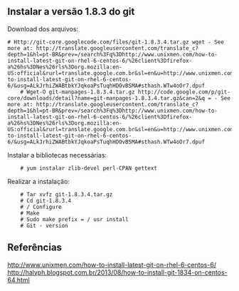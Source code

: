 Instalar a versão 1.8.3 do git
----

Download dos arquivos:

	# Http://git-core.googlecode.com/files/git-1.8.3.4.tar.gz wget - See more at: http://translate.googleusercontent.com/translate_c?depth=1&hl=pt-BR&prev=/search%3Fq%3Dhttp://www.unixmen.com/how-to-install-latest-git-on-rhel-6-centos-6/%26client%3Dfirefox-a%26hs%3DNes%26rls%3Dorg.mozilla:en-US:official&rurl=translate.google.com.br&sl=en&u=http://www.unixmen.com/how-to-install-latest-git-on-rhel-6-centos-6/&usg=ALkJrhiZWABtbkYJqkoaPsTuqhHDOvBSMA#sthash.WTw4oOr7.dpuf
        # Wget-O git-manpages-1.8.3.4.tar.gz http://code.google.com/p/git-core/downloads/detail?name=git-manpages-1.8.3.4.tar.gz&can=2&q = - See more at: http://translate.googleusercontent.com/translate_c?depth=1&hl=pt-BR&prev=/search%3Fq%3Dhttp://www.unixmen.com/how-to-install-latest-git-on-rhel-6-centos-6/%26client%3Dfirefox-a%26hs%3DNes%26rls%3Dorg.mozilla:en-US:official&rurl=translate.google.com.br&sl=en&u=http://www.unixmen.com/how-to-install-latest-git-on-rhel-6-centos-6/&usg=ALkJrhiZWABtbkYJqkoaPsTuqhHDOvBSMA#sthash.WTw4oOr7.dpuf

Instalar a bibliotecas necessárias:
        
        # yum instalar zlib-devel perl-CPAN gettext

Realizar a instalação:
    
        # Tar xvfz git-1.8.3.4.tar.gz
        # Cd git-1.8.3.4
        # / Configure
        # Make
        # Sudo make prefix = / usr install
        # Git - version


Referências 
---------
http://www.unixmen.com/how-to-install-latest-git-on-rhel-6-centos-6/
http://halyph.blogspot.com.br/2013/08/how-to-install-git-1834-on-centos-64.html
